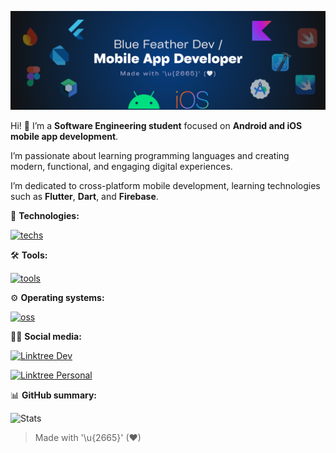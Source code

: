 ![](bluefeatherdev_header.png)

Hi! 👋 I’m a **Software Engineering student** focused on **Android and iOS mobile app development**.  

I’m passionate about learning programming languages and creating modern, functional, and engaging digital experiences.  

I’m dedicated to cross-platform mobile development, learning technologies such as **Flutter**, **Dart**, and **Firebase**.

🎯 **Technologies:**

[![techs](https://skills.syvixor.com/api/icons?i=flutter,dart,firebase,amazonwebservices,python,fastapi,mongodb,postgresql,json,jsonschema,jwt,openapi,oauth,websocket,rest,graphql,docker,kubernetes,bash&perline=8&radius=40)](https://github.com/syvixor/skills-icons)

🛠️ **Tools:**

[![tools](https://skills.syvixor.com/api/icons?i=vscode,androidstudio,googlecolaboratory,figma,adobeexpress,canva,markdown,mermaid,obsidian,notion,git,github,githubactions,githubcopilot,gitlab,gemini,discord,uvicorn,swagger,redoc,thunderclient,vercel&perline=8&radius=40)](https://github.com/syvixor/skills-icons)

⚙️ **Operating systems:**

[![oss](https://skills.syvixor.com/api/icons?i=android,ios,macos,windows,ubuntu&perline=8&radius=40)](https://github.com/syvixor/skills-icons)

🧑‍💻 **Social media:**

[![Linktree Dev](https://img.shields.io/badge/linktr.ee_(dev)_-bluefeather.dev-0F4C75?style=for-the-badge&logo=linktree&labelColor=101010)](https://www.linktr.ee/bluefeather.dev)

[![Linktree Personal](https://img.shields.io/badge/linktr.ee_(personal)_-jesusdominguez2004-006A71?style=for-the-badge&logo=linktree&labelColor=101010)](https://www.linktr.ee/jesusdominguez2004)

📊 **GitHub summary:**

<img src="http://github-profile-summary-cards.vercel.app/api/cards/stats?username=bluefeatherdev&theme=noctis_minimus&locale=en" alt="Stats" />

> Made with '\u{2665}' (♥)
